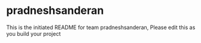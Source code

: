 # pradneshsanderan
This is the initiated README for team pradneshsanderan, Please edit this as you build your project
